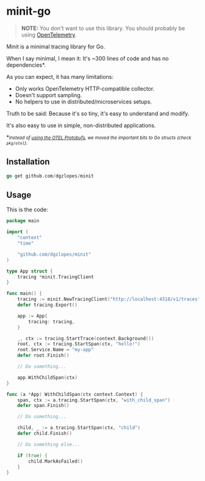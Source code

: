 # minit-go

> **NOTE:** You don't want to use this library. You should probably be using [OpenTelemetry]([https://opentelemetry.io/](https://opentelemetry.io/docs/instrumentation/go/)).

Minit is a minimal tracing library for Go. 

When I say minimal, I mean it: It's ~300 lines of code and has no dependencies*.

As you can expect, it has many limitations:
-  Only works OpenTelemetry HTTP-compatible collector.
-  Doesn't support sampling.
-  No helpers to use in distributed/microservices setups. 

Truth to be said: Because it's so tiny, it's easy to understand and modify. 

It's also easy to use in simple, non-distributed applications.

*<small>*Instead of [using the OTEL Protobufs](https://gist.github.com/dgzlopes/831a393c8071193b50165df9b72d3653), we moved the important bits to Go structs (check `pkg/otel`).</small>*

## Installation

```go
go get github.com/dgzlopes/minit
```

## Usage

This is the code:
```go
package main

import (
	"context"
	"time"

	"github.com/dgzlopes/minit"
)

type App struct {
	tracing *minit.TracingClient
}

func main() {
	tracing := minit.NewTracingClient("http://localhost:4318/v1/traces")
	defer tracing.Export()

	app := App{
		tracing: tracing,
	}

	_, ctx := tracing.StartTrace(context.Background())
	root, ctx := tracing.StartSpan(ctx, "hello!")
	root.Service.Name = "my-app"
	defer root.Finish()

	// Do something...

	app.WithChildSpan(ctx)
}

func (a *App) WithChildSpan(ctx context.Context) {
	span, ctx := a.tracing.StartSpan(ctx, "with_child_span")
	defer span.Finish()

	// Do something...

	child, _ := a.tracing.StartSpan(ctx, "child")
	defer child.Finish()

	// Do something else...

	if (true) {
		child.MarkAsFailed()
	}
}
```
